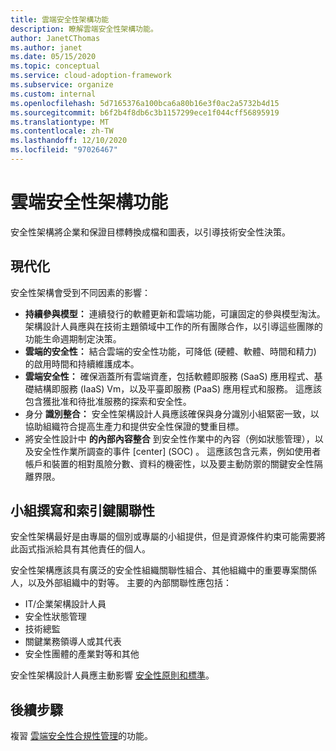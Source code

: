 ```yaml
---
title: 雲端安全性架構功能
description: 瞭解雲端安全性架構功能。
author: JanetCThomas
ms.author: janet
ms.date: 05/15/2020
ms.topic: conceptual
ms.service: cloud-adoption-framework
ms.subservice: organize
ms.custom: internal
ms.openlocfilehash: 5d7165376a100bca6a80b16e3f0ac2a5732b4d15
ms.sourcegitcommit: b6f2b4f8db6c3b1157299ece1f044cff56895919
ms.translationtype: MT
ms.contentlocale: zh-TW
ms.lasthandoff: 12/10/2020
ms.locfileid: "97026467"
---
```

# <a name="cloud-security-architecture-functions"></a>雲端安全性架構功能

安全性架構將企業和保證目標轉換成檔和圖表，以引導技術安全性決策。

## <a name="modernization"></a>現代化

安全性架構會受到不同因素的影響：

- **持續參與模型：** 連續發行的軟體更新和雲端功能，可讓固定的參與模型淘汰。 架構設計人員應與在技術主題領域中工作的所有團隊合作，以引導這些團隊的功能生命週期制定決策。
- **雲端的安全性：** 結合雲端的安全性功能，可降低 (硬體、軟體、時間和精力) 的啟用時間和持續維護成本。
- **雲端安全性：** 確保涵蓋所有雲端資產，包括軟體即服務 (SaaS) 應用程式、基礎結構即服務 (IaaS) Vm，以及平臺即服務 (PaaS) 應用程式和服務。 這應該包含獲批准和待批准服務的探索和安全性。
- 身分 **識別整合：** 安全性架構設計人員應該確保與身分識別小組緊密一致，以協助組織符合提高生產力和提供安全性保證的雙重目標。
- 將安全性設計中 **的內部內容整合** 到安全性作業中的內容（例如狀態管理），以及安全性作業所調查的事件 [center] (SOC) 。 這應該包含元素，例如使用者帳戶和裝置的相對風險分數、資料的機密性，以及要主動防禦的關鍵安全性隔離界限。

## <a name="team-composition-and-key-relationships"></a>小組撰寫和索引鍵關聯性

安全性架構最好是由專屬的個別或專屬的小組提供，但是資源條件約束可能需要將此函式指派給具有其他責任的個人。

安全性架構應該具有廣泛的安全性組織關聯性組合、其他組織中的重要專案關係人，以及外部組織中的對等。 主要的內部關聯性應包括：

- IT/企業架構設計人員
- 安全性狀態管理
- 技術總監
- 關鍵業務領導人或其代表
- 安全性團體的產業對等和其他

安全性架構設計人員應主動影響 [安全性原則和標準](./cloud-security-policy-standards.md)。

## <a name="next-steps"></a>後續步驟

複習 [雲端安全性合規性管理](./cloud-security-compliance-management.md)的功能。
